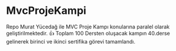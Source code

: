 # MvcProjeKampi
Repo Murat Yücedağ ile MVC Proje Kampı konularına paralel olarak geliştirilmektedir.
👍 Toplam 100 Dersten oluşacak kampın 40.derse gelinerek birinci ve ikinci sertifika görevi tamamlandı.

